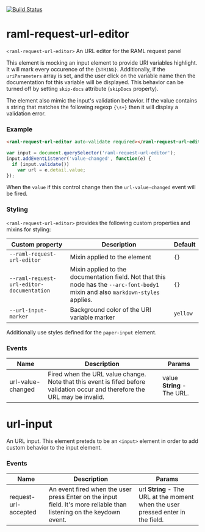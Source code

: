 [![Build Status](https://travis-ci.org/advanced-rest-client/raml-request-url-editor.svg?branch=stage)](https://travis-ci.org/advanced-rest-client/raml-request-url-editor)  

# raml-request-url-editor

`<raml-request-url-editor>` An URL editor for the RAML request panel

This element is mocking an input element to provide URI variables highlight.
It will mark every occurence of the `{STRING}`. Additionally, if the `uriParameters` array is
set, and the user click on the variable name then the documentation fot this variable will be
displayed. This behavior can be turned off by setting `skip-docs` attribute (`skipDocs` property).

The element also mimic the input's validation behavior. If the value contains s string that matches
the following regexp `{\s+}` then it will display a validation error.

### Example
```html
<raml-request-url-editor auto-validate required></raml-request-url-editor>
```
```javascript
var input = document.querySelector('raml-request-url-editor');
input.addEventListener('value-changed', function(e) {
  if (input.validate())
    var url = e.detail.value;
});
```

When the `value` if this control change then the `url-value-changed` event will be fired.

### Styling
`<raml-request-url-editor>` provides the following custom properties and mixins for styling:

Custom property | Description | Default
----------------|-------------|----------
`--raml-request-url-editor` | Mixin applied to the element | `{}`
`--raml-request-url-editor-documentation` | Mixin applied to the documentation field. Not that this node has the `--arc-font-body1` mixin and also `markdown-styles` applies. | `{}`
`--url-input-marker` | Background color of the URI variable marker | `yellow`

Additionally use styles defined for the `paper-input` element.



### Events
| Name | Description | Params |
| --- | --- | --- |
| url-value-changed | Fired when the URL value change. Note that this event is fifed before validation occur and therefore the URL may be invalid. | value **String** - The URL. |
# url-input

An URL input.
This element preteds to be an `<input>` element in order to add custom behavior to the
input element.



### Events
| Name | Description | Params |
| --- | --- | --- |
| request-url-accepted | An event fired when the user press Enter on the input field. It's more reliable than listening on the keydown event. | url **String** - The URL at the moment when the user pressed enter in the field. |
